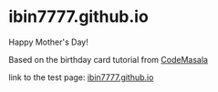 # ibin7777.github.io

Happy Mother's Day!  

Based on the birthday card tutorial from [CodeMasala](https://www.youtube.com/watch?v=lzUoRu5GqRA)

link to the test page: [ibin7777.github.io](ibin7777.github.io)
